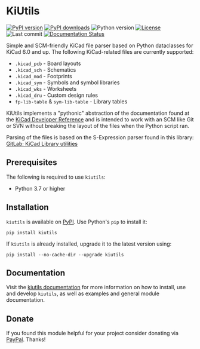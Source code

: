 # KiUtils

[![PyPI version](https://img.shields.io/pypi/v/kiutils)](https://pypi.org/project/kiutils)
[![PyPI downloads](https://img.shields.io/pypi/dm/kiutils.svg)](https://pypistats.org/packages/kiutils)
![Python version](https://img.shields.io/pypi/pyversions/kiutils)
[![License](https://img.shields.io/github/license/mvnmgrx/kiutils)](https://github.com/mvnmgrx/kiutils/blob/master/LICENSE)
![Last commit](https://img.shields.io/github/last-commit/mvnmgrx/kiutils)
[![Documentation Status](https://readthedocs.org/projects/kiutils/badge/?version=latest)](https://kiutils.readthedocs.io/en/latest/?badge=latest)

Simple and SCM-friendly KiCad file parser based on Python dataclasses for KiCad 6.0
and up. The following KiCad-related files are currently supported:
- `.kicad_pcb` - Board layouts
- `.kicad_sch` - Schematics
- `.kicad_mod` - Footprints
- `.kicad_sym` - Symbols and symbol libraries
- `.kicad_wks` - Worksheets
- `.kicad_dru` - Custom design rules
- `fp-lib-table` & `sym-lib-table` - Library tables

KiUtils implements a "pythonic" abstraction of the documentation found at the
[KiCad Developer Reference](https://dev-docs.kicad.org/en/file-formats/) and is
intended to work with an SCM like Git or SVN without breaking the layout of the
files when the Python script ran.

Parsing of the files is based on the S-Expression parser found in this library:
[GitLab: KiCad Library utilities](https://gitlab.com/kicad/libraries/kicad-library-utils)

## Prerequisites
The following is required to use `kiutils`:
- Python 3.7 or higher

## Installation
``kiutils`` is available on [PyPI](https://pypi.org/project/kiutils/). Use Python's `pip`
to install it:
```
pip install kiutils
```

If ``kiutils`` is already installed, upgrade it to the latest version using:
```
pip install --no-cache-dir --upgrade kiutils
```

## Documentation
Visit the [kiutils documentation](https://kiutils.readthedocs.io/) for more information on how to 
install, use and develop `kiutils`, as well as examples and general module documentation.

## Donate
If you found this module helpful for your project consider donating via
[PayPal](https://paypal.me/mrvnmgr). Thanks!
